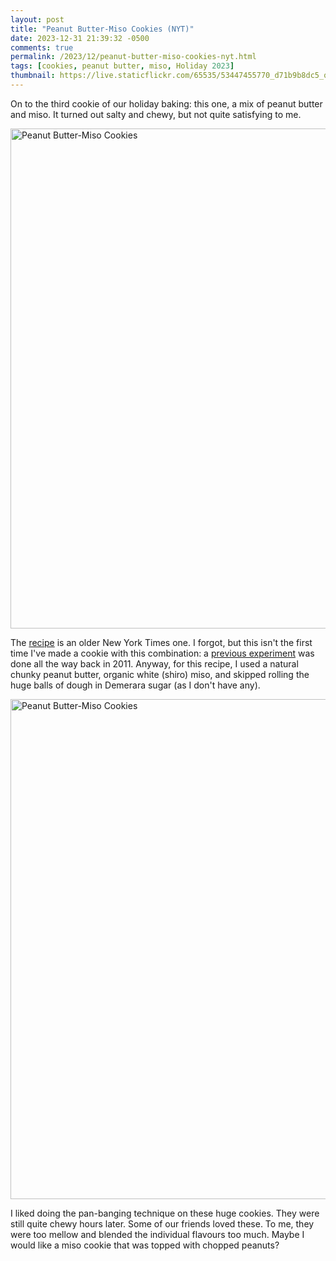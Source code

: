 ```yaml
---
layout: post
title: "Peanut Butter-Miso Cookies (NYT)"
date: 2023-12-31 21:39:32 -0500
comments: true
permalink: /2023/12/peanut-butter-miso-cookies-nyt.html
tags: [cookies, peanut butter, miso, Holiday 2023]
thumbnail: https://live.staticflickr.com/65535/53447455770_d71b9b8dc5_q.jpg
---
```


On to the third cookie of our holiday baking: this one, a mix of 
peanut butter and miso. It turned out salty and chewy, but not
quite satisfying to me.

<a data-flickr-embed="true" href="https://www.flickr.com/photos/gnuf/53447041171/in/dateposted/" title="Peanut Butter-Miso Cookies"><img src="https://live.staticflickr.com/65535/53447041171_56521e3032_c.jpg" width="791" height="800" alt="Peanut Butter-Miso Cookies"/></a><script async src="//embedr.flickr.com/assets/client-code.js" charset="utf-8"></script>

The [recipe](https://cooking.nytimes.com/recipes/1020538-peanut-butter-miso-cookies)
is an older New York Times one. I forgot, but this isn't the first time I've made
a cookie with this combination: a 
[previous experiment](https://www.gnufmuffin.com/2011/01/peanut-butter-miso-cookies.html) 
was done all the way back in 2011. Anyway, for this recipe, I used a natural 
chunky peanut butter, organic white (shiro) miso, and skipped rolling the huge balls
of dough in Demerara sugar (as I don't have any).

<a data-flickr-embed="true" href="https://www.flickr.com/photos/gnuf/53447455770/in/photostream/" title="Peanut Butter-Miso Cookies"><img src="https://live.staticflickr.com/65535/53447455770_d71b9b8dc5_c.jpg" width="800" height="800" alt="Peanut Butter-Miso Cookies"/></a><script async src="//embedr.flickr.com/assets/client-code.js" charset="utf-8"></script>

I liked doing the pan-banging technique on these huge cookies. They were still
quite chewy hours later. Some of our friends loved these. To me, they were
too mellow and blended the individual flavours too much. Maybe I would
like a miso cookie that was topped with chopped peanuts?
